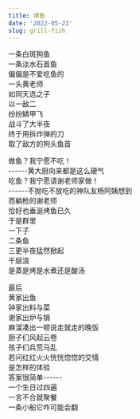 ```yaml
---
title: 烤鱼
date: '2022-05-23'
slug: grill-fish
---
```


一条白斑狗鱼<!--# pike fish -->  
一条淡水石首鱼<!--# drum fish -->  
偏偏是不爱吃鱼的  
一头黄老师  
如同天选之子  
以一敌二  
纷纷鳞甲飞<!--# [顷刻遍宇宙](/cn/2012/02/many-things-to-nothing/)（厨房里到处是鱼鳞） -->  
战斗了大半夜  
终于用拆炸弹的刀<!--# 我也没明白为啥用听起来这么高级的工具 -->  
取了敌方的狗头鱼首<!--# 视频上我看老黄用一把小锯刀费力地锯鱼头，真心是人为刀俎我为鱼肉的感觉，一边锯，鱼头一边颤，我不知是该觉得鱼可怜，还是好笑 -->

做鱼？我宁愿不吃！  
------黄大厨向来都是这么硬气<!--# 有一次群里提到千层蛋糕做起来有多麻烦，黄老师说出了这句名言：要我做 XX 我宁愿不吃！ -->  
吃鱼？我宁愿请谢老师家做！  
------不抛吃不放吃的神队友杨阿姨想到<!--# 不抛弃不放弃，方言中“吃”读 qi，所以如此拼凑 -->  
而躺枪的谢老师  
恰好也垂涎烤鱼已久  
于是群里  
一下子  
二条鱼  
三更半夜猛然掀起  
千层浪  
是蒸是烤是水煮还是酸汤

最后  
黄家出鱼  
钟家出料与菜  
谢家出炉与锅  
麻溜凑出一顿说走就走的晚饭  
厨子们风起云卷  
孩子们兵荒马乱<!--# 三家此起彼伏的五个娃，我只能把耳朵关上，不然三个锅里定有一个会糊 -->  
若问红红火火恍恍惚惚的交情  
是怎样的体验  
答案很简单------  
一个生日过四遍<!--# 由于弄不清袁阿姨的生日到底是哪天，我们都已经默默过了几遍，想着总有一次能撞上吧 -->  
一言不合就聚餐  
一条小船它咋可能会翻<!--# 友谊的小船 -->

<!--# 记一次没有事先张扬的聚餐，纯属临时起意。让我想起那个吃火锅的笑话：给 A 打电话说只差蔬菜、给 B 说只差涮肉、给 C 说只差火锅料、给 D 说只差锅，大家都带着东西来，就凑齐了一顿火锅，所有人都以为是被请客。 -->
